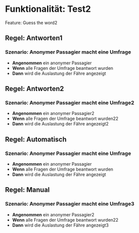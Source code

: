 # Funktionalität: Test2

Feature: Guess the word2

## Regel: Antworten1

### Szenario: Anonymer Passagier macht eine Umfrage

- **Angenommen** ein anonymer Passagier 
- **Wenn** alle Fragen der Umfrage beantwort wurden 
- **Dann** wird die Auslastung der Fähre angezeigt 

## Regel: Antworten2

### Szenario: Anonymer Passagier macht eine Umfrage2

- **Angenommen** ein anonymer Passagier2 
- **Wenn** alle Fragen der Umfrage beantwort wurden22 
- **Dann** wird die Auslastung der Fähre angezeigt2 

## Regel: Automatisch

### Szenario: Anonymer Passagier macht eine Umfrage

- **Angenommen** ein anonymer Passagier 
- **Wenn** alle Fragen der Umfrage beantwort wurden 
- **Dann** wird die Auslastung der Fähre angezeigt 

## Regel: Manual

### Szenario: Anonymer Passagier macht eine Umfrage3

- **Angenommen** ein anonymer Passagier2 
- **Wenn** alle Fragen der Umfrage beantwort wurden22 
- **Dann** wird die Auslastung der Fähre angezeigt3 

